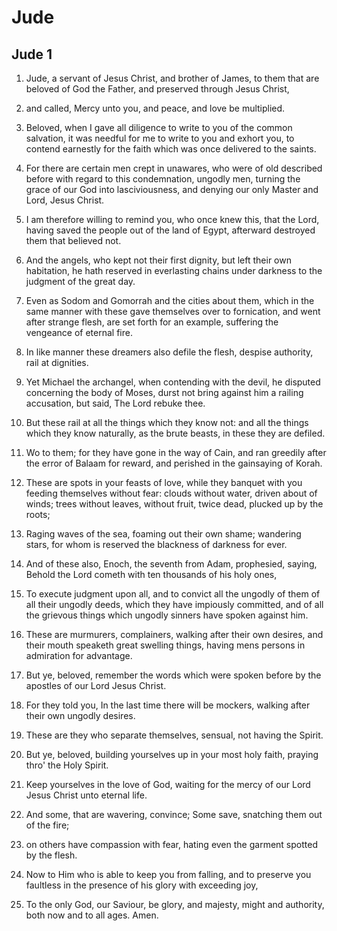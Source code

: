 # Jude

## Jude 1

1. Jude, a servant of Jesus Christ, and brother of James, to them that are beloved of God the Father, and preserved through Jesus Christ,

2. and called, Mercy unto you, and peace, and love be multiplied.

3. Beloved, when I gave all diligence to write to you of the common salvation, it was needful for me to write to you and exhort you, to contend earnestly for the faith which was once delivered to the saints.

4. For there are certain men crept in unawares, who were of old described before with regard to this condemnation, ungodly men, turning the grace of our God into lasciviousness, and denying our only Master and Lord, Jesus Christ.

5. I am therefore willing to remind you, who once knew this, that the Lord, having saved the people out of the land of Egypt, afterward destroyed them that believed not.

6. And the angels, who kept not their first dignity, but left their own habitation, he hath reserved in everlasting chains under darkness to the judgment of the great day.

7. Even as Sodom and Gomorrah and the cities about them, which in the same manner with these gave themselves over to fornication, and went after strange flesh, are set forth for an example, suffering the vengeance of eternal fire.

8. In like manner these dreamers also defile the flesh, despise authority, rail at dignities.

9. Yet Michael the archangel, when contending with the devil, he disputed concerning the body of Moses, durst not bring against him a railing accusation, but said, The Lord rebuke thee.

10. But these rail at all the things which they know not: and all the things which they know naturally, as the brute beasts, in these they are defiled.

11. Wo to them; for they have gone in the way of Cain, and ran greedily after the error of Balaam for reward, and perished in the gainsaying of Korah.

12. These are spots in your feasts of love, while they banquet with you feeding themselves without fear: clouds without water, driven about of winds; trees without leaves, without fruit, twice dead, plucked up by the roots;

13. Raging waves of the sea, foaming out their own shame; wandering stars, for whom is reserved the blackness of darkness for ever.

14. And of these also, Enoch, the seventh from Adam, prophesied, saying, Behold the Lord cometh with ten thousands of his holy ones,

15. To execute judgment upon all, and to convict all the ungodly of them of all their ungodly deeds, which they have impiously committed, and of all the grievous things which ungodly sinners have spoken against him.

16. These are murmurers, complainers, walking after their own desires, and their mouth speaketh great swelling things, having mens persons in admiration for advantage.

17. But ye, beloved, remember the words which were spoken before by the apostles of our Lord Jesus Christ.

18. For they told you, In the last time there will be mockers, walking after their own ungodly desires.

19. These are they who separate themselves, sensual, not having the Spirit.

20. But ye, beloved, building yourselves up in your most holy faith, praying thro' the Holy Spirit.

21. Keep yourselves in the love of God, waiting for the mercy of our Lord Jesus Christ unto eternal life.

22. And some, that are wavering, convince; Some save, snatching them out of the fire;

23. on others have compassion with fear, hating even the garment spotted by the flesh.

24. Now to Him who is able to keep you from falling, and to preserve you faultless in the presence of his glory with exceeding joy,

25. To the only God, our Saviour, be glory, and majesty, might and authority, both now and to all ages. Amen.

